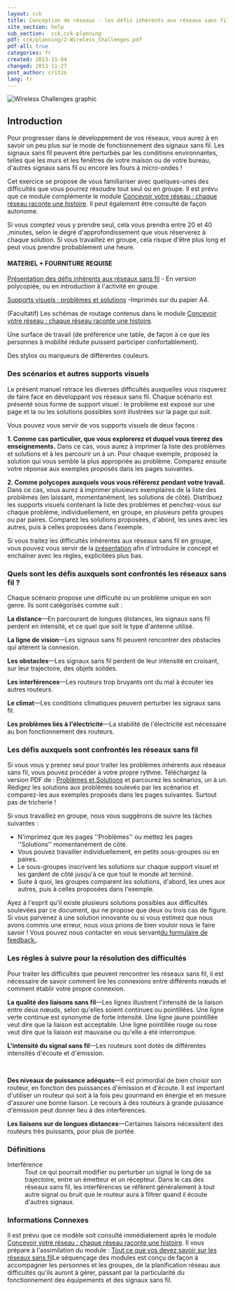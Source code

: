 ```yaml
---
layout: cck
title: Conception de réseaux - les défis inhérents aux réseaux sans fil
site_section: help
sub_section:  cck,cck-planning 
pdf: cck/planning/2-Wireless_Challenges.pdf
pdf-all: true
categories: fr
created: 2013-11-04
changed: 2013-11-27
post_author: critzo
lang: fr
---
```

<p><img alt="Wireless Challenges graphic" src="/files/styles/large/public/CCK_Wireless_Challenges_intro_graphic_0.png" /></p>

<section id="introduction">
<h2>Introduction</h2>

<p>Pour progresser dans le développement de vos réseaux, vous aurez à en savoir un peu plus sur le mode de fonctionnement des signaux sans fil. Les signaux sans fil peuvent être perturbés par les conditions environnantes, telles que les murs et les fenêtres de votre maison ou de votre bureau, d'autres signaux sans fil ou encore les fours à micro-ondes !</p>

<p>Cet exercice se propose de vous familiariser avec quelques-unes des difficultés que vous pourrez résoudre tout seul ou en groupe.  Il est prévu que ce module complémente le module <a href="/fr/docs/cck/planning/design-your-network-every-network-tells-story">Concevoir votre réseau : chaque réseau raconte une histoire</a>. Il peut également être consulté de façon autonome. </p>

<p>Si vous comptez vous y prendre seul, cela vous prendra entre 20 et 40 ,minutes, selon le degré d'approfondissement que vous réserverez à chaque solution. Si vous travaillez en groupe, cela risque d'être plus long et peut vous prendre probablement une heure. </p>
</section>
<section id="materials-and-supplies-needed">
<h4>MATERIEL + FOURNITURE REQUISE</h4>

<p><a href="/files/Wireless%20Challenges%20Presentation_1.pdf">Présentation des défis inhérents aux réseaux sans fil</a> - En version polycopiée, ou en introduction à l'activité en groupe.  <br><a href="/files/Wireless%20Challenges%20Presentation_1.pdf"><img alt="" src="/files/styles/large/public/CCK_Wireless_Challenges_presentation_download.png"></a></p>

<p><a href="/files/Wireless%20Challenges%20Scenarios%20-%20Problems%20and%20Solutions_0.pdf">Supports visuels : problèmes et solutions</a> -Imprimés sur du papier A4.<br><a href="/files/Wireless%20Challenges%20Scenarios%20-%20Problems%20and%20Solutions_0.pdf"><img alt="" src="/files/styles/large/public/CCK_Wireless_Challenges_flashcard_download.png"></a></p>

<p>(Facultatif) Les schémas de routage contenus dans le module <a href="/fr/docs/cck/design-your-network-every-network-tells-story">Concevoir votre réseau : chaque réseau raconte une histoire</a>.</p>

<p>Une surface de travail (de préférence une table, de façon à ce que les personnes à mobilité réduite puissent participer confortablement).</p>

<p>Des stylos ou marqueurs de différentes couleurs.</p>
</section>
<section id="scenarios-and-flashcards">
<h3>Des scénarios et autres supports visuels</h3>

<p>Le présent manuel retrace les diverses difficultés auxquelles vous risquerez de faire face en développant vos réseaux sans fil. Chaque scénario est présenté sous forme de support visuel : le problème est exposé sur une page et la ou les solutions possibles sont illustrées sur la page qui suit.  </p>

<p>Vous pouvez vous servir de vos supports visuels de deux façons : </p>

<div>
<p><strong>1. Comme cas particulier, que vous explorerez et duquel vous tirerez des enseignements.</strong> Dans ce cas, vous aurez à imprimer la liste des problèmes et solutions et à les parcourir un à un. Pour chaque exemple, proposez la solution qui vous semble la plus appropriée au problème. Comparez ensuite votre réponse aux exemples proposés dans les pages suivantes. </p>

<p><strong>2. Comme polycopes auxquels vous vous référerez pendant votre travail.</strong> Dans ce cas, vous aurez à imprimer plusieurs exemplaires de la liste des problèmes  (en laissant, momentanément, les solutions de côté). Distribuez les supports visuels contenant la liste des problèmes et penchez-vous sur chaque problème, individuellement, en groupe, en plusieurs petits groupes ou par paires. Comparez les solutions proposées, d'abord, les unes avec les autres, puis à celles proposées dans l'exemple.  </p>
</div>

<p>Si vous traitez les difficultés inhérentes aux réseaux sans fil en groupe, vous pouvez vous servir de la <a href="/files/Wireless%20Challenges%20Presentation_1.pdf">présentation</a> afin d'introduire le concept et enchaîner avec les règles, explicitées plus bas. </p>
</section>
<section id="what-are-the-wireless-challenges">
<h3>Quels sont les défis auxquels sont confrontés les réseaux sans fil ?</h3>

<p>Chaque scénario propose une difficulté ou un problème unique en son genre. Ils sont catégorisés comme suit : </p>

<p><strong>La distance</strong>—En parcourant de longues distances, les signaux sans fil perdent en intensité, et ce quel que soit le type d'antenne utilisé. <br><img alt=""  src="/files/styles/large/public/CCK_Wireless_Challenges_distance.png" ></p>

<p><strong>La ligne de vision</strong>—Les signaux sans fil peuvent rencontrer des obstacles qui altèrent la connexion.  <br><img alt="" src="/files/styles/large/public/CCK_Wireless_Challenges_line_of_sight.png"></p>

<p><strong>Les obstacles</strong>—Les signaux sans fil perdent de leur intensité en croisant, sur leur trajectoire, des objets solides. <br><img alt="" src="/files/styles/large/public/CCK_Wireless_Challenges_barriers.png"></p>

<p><strong>Les interférences</strong>—Les routeurs trop bruyants ont du mal à écouter les autres routeurs. <br><img alt="" src="/files/styles/large/public/CCK_Wireless_Challenges_wireless_interference.png"></p>

<p><strong>Le climat</strong>—Les conditions climatiques peuvent perturber les signaux sans fil.<br><img alt=""  src="/files/styles/large/public/CCK_Wireless_Challenges_weather.png"></p>

<p><strong>Les problèmes liés à l'électricité</strong>—La stabilité de l'électricité est nécessaire au bon fonctionnement des routeurs. <br><img alt="" src="/files/styles/large/public/CCK_Wireless_Challenges_power_issues.png"></p>
</section>
<section id="going-through-the-wireless-challenges">
<h3>Les défis auxquels sont confrontés les réseaux sans fil</h3>

<p>Si vous vous y prenez seul pour traiter les problèmes inhérents aux réseaux sans fil, vous pouvez procéder à votre propre rythme. Téléchargez la version PDF de : <a href="/files/Wireless%20Challenges%20Scenarios%20-%20Problems%20and%20Solutions_0.pdf">Problèmes et Solutions</a> et parcourez les scénarios, un à un. Rédigez les solutions aux problèmes soulevés par les scénarios et comparez-les aux exemples proposés dans les pages suivantes. Surtout pas de tricherie ! </p>

<p>Si vous travaillez en groupe, nous vous suggérons de suivre les tâches suivantes :  </p>

<ul>
<li>N'imprimez que les pages ''Problèmes'' ou mettez les pages ''Solutions'' momentanément de côté.</li>
	<li>Vous pouvez travailler individuellement, en petits sous-groupes ou en paires.</li>
	<li>Le sous-groupes inscrivent les solutions sur chaque support visuel et les gardent de côté jusqu'à ce que tout le monde ait terminé.</li>
	<li>Suite à quoi, les groupes comparent les solutions, d'abord, les unes aux autres, puis à celles proposées dans l'exemple.</li>
</ul>
<p>Ayez à l'esprit qu'il existe plusieurs solutions possibles aux difficultés soulevées par ce document, qui ne propose que deux ou trois cas de figure. Si vous parvenez à une solution innovante ou si vous estimez que nous avons commis une erreur, nous vous prions de bien vouloir nous le faire savoir ! Vous pouvez nous contacter en vous servant<a href="/contact">du formulaire de feedback.</a>.</p>
</section>
<section id="rules-for-solving-the-challenges">
<h3>Les règles à suivre pour la résolution des difficultés</h3>

<p>Pour traiter les difficultés que peuvent rencontrer les réseaux sans fil, il est nécessaire de savoir comment lire les connexions entre différents nœuds et comment établir votre propre connexion. </p>

<p><strong>La qualité des liaisons sans fil</strong>—Les lignes illustrent l'intensité de la liaison entre deux nœuds, selon qu'elles soient continues ou pointillées. Une ligne verte continue est synonyme de forte intensité. Une ligne jaune pointillée veut dire que la liaison est acceptable. Une ligne pointillée rouge ou rose veut dire que la liaison est mauvaise ou qu'elle a été interrompue. <br><img alt="" src="/files/CCK_Wireless_Challenges_signal_quality_rules.png"></p>

<p><strong>L'intensité du signal sans fil</strong>—Les routeurs sont dotés de différentes intensités d'écoute et d'émission. </p>

<p><img alt="" src="/files/styles/large/public/CCK_Wireless_Challenges_power_levels_rules_2_2_0.png"><br>
 </p>

<p><strong>Des niveaux de puissance adéquats</strong>—Il est primordial de bien choisir son routeur, en fonction des puissances d'émission et d'écoute. Il est important d'utiliser un routeur qui soit à la fois peu gourmand en énergie et en mesure d'assurer une bonne liaison. Le recours à des routeurs à grande puissance d'émission peut donner lieu à des interférences. <br><img alt="" src="/files/CCK_Wireless_Challenges_power_levels_rules.png"></p>

<p><strong>Les liaisons sur de longues distances</strong>—Certaines liaisons nécessitent des routeurs très puissants, pour plus de portée. <br><img alt="" src="/files/CCK_Wireless_Challenges_distance_rules.png"></p>
</section>
<section id="section-definitions">
<h3>Définitions</h3>

<dl>
<dt>Interférence</dt>
	<dd>Tout ce qui pourrait modifier ou perturber un signal le long de sa trajectoire, entre un émetteur et un récepteur. Dans le cas des réseaux sans fil, les interférences se réfèrent généralement à tout autre signal ou bruit que le routeur aura à filtrer quand il écoute d'autres signaux.</dd>
</dl>
</section>
<section class="related-information" id="section-related-information">
<h3>Informations Connexes</h3>

<p>Il est prévu que ce modèle soit consulté immédiatement après le module <a href="/fr/docs/cck/design-your-network-every-network-tells-story">Concevoir votre réseau : chaque réseau raconte une histoire</a>. Il vous prépare à l'assimilation du module : <u>Tout ce que vos devez savoir sur les réseaux sans fil</u>Le séquençage des modules est conçu de façon à accompagner les personnes et les groupes, de la planification réseau aux difficultés qu'ils auront à gérer, passant par la particularité du fonctionnement des équipements et des signaux sans fil. </p>
</section>

